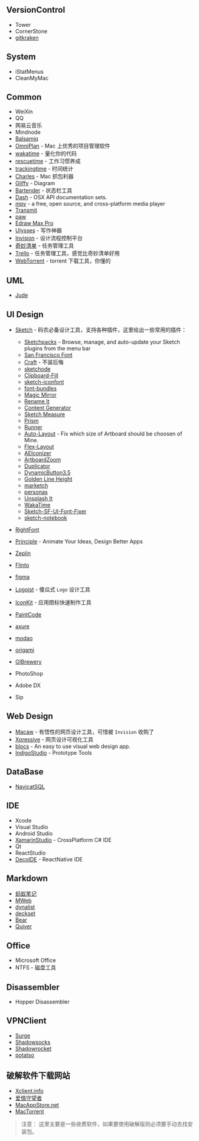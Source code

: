 ## VersionControl
- Tower
- CornerStone
- [gitkraken](https://www.gitkraken.com/)

## System
- iStatMenus
- CleanMyMac

## Common
- WeiXin
- QQ
- 网易云音乐
- Mindnode
- [Balsamiq](https://balsamiq.com/)
- [OmniPlan](https://www.omnigroup.com/omniplan) - Mac 上优秀的项目管理软件
- [wakatime](https://wakatime.com/) - 量化你的代码
- [rescuetime](https://www.rescuetime.com/) - 工作习惯养成
- [trackingtime](https://trackingtime.co/) - 时间统计
- [Charles](https://www.charlesproxy.com/) - Mac 抓包利器
- [Gliffy](https://www.gliffy.com/) - Diagram
- [Bartender](https://www.macbartender.com) - 状态栏工具
- [Dash](https://kapeli.com/dash) - OSX API documentation sets.
- [mpv](https://mpv.io) - a free, open source, and cross-platform media player
- [Transmit](https://panic.com/transmit/)
- [paw](https://paw.cloud/)
- [Edraw Max Pro](https://www.edrawsoft.com)
- [Ulysses](https://ulyssesapp.com/) - 写作神器
- [Invision](https://www.invisionapp.com/) - 设计流程控制平台
- [奇妙清单](https://www.wunderlist.com) - 任务管理工具
- [Trello](https://trello.com/) - 任务管理工具，感觉比奇妙清单好用
- [WebTorrent](https://webtorrent.io/) - torrent 下载工具，你懂的

## UML
- [Jude](http://astah.net/editions/community)

## UI Design
- [Sketch](https://www.sketchapp.com/) - 码农必备设计工具，支持各种插件，这里给出一些常用的插件：
  + [Sketchpacks](https://sketchpacks.com/) - Browse, manage, and auto-update your Sketch plugins from the menu bar
  + [San Francisco Font](https://developer.apple.com/fonts/)
  + [Craft](https://www.invisionapp.com/craft) - 不装后悔
  + [sketchode](http://sketchode.com/)
  + [Clipboard-Fill](https://github.com/ScottSavarie/Clipboard-Fill)
  + [sketch-iconfont](https://github.com/keremciu/sketch-iconfont)
  + [font-bundles](https://github.com/keremciu/font-bundles)
  + [Magic Mirror](http://magicsketch.io/)
  + [Rename It](https://github.com/rodi01/renameit)
  + [Content Generator](https://github.com/timuric/Content-generator-sketch-plugin)
  + [Sketch Measure](http://utom.design/measure/)
  + [Prism](https://github.com/ment-mx/Prism)
  + [Runner](http://sketchrunner.com/)
  + [Auto-Layout](https://animaapp.github.io/Auto-Layout/) - Fix which size of Artboard should be choosen of Mine.
  + [Flex-Layout](https://github.com/hrescak/Sketch-Flex-Layout)
  + [AEIconizer](https://github.com/tadija/AEIconizer)
  + [ArtboardZoom](https://github.com/arkkimaagi/artboardzoom)
  + [Duplicator](https://github.com/turbobabr/duplicator)
  + [DynamicButton3.5](https://github.com/fuggfuggfugg/sketch-dynamic-button-3.5)
  + [Golden Line Height](https://github.com/lorenzwoehr/golden-ratio-line-height-sketch-plugin)
  + [marketch](http://tudou527.github.io/marketch/)
  + [personas](https://github.com/nolastan/sketch-personas)
  + [Unsplash It](https://github.com/fhuel/unsplash-it-sketch)
  + [WakaTime](https://github.com/wakatime/sketch-wakatime)
  + [Sketch-SF-UI-Font-Fixer](https://github.com/kylehickinson/Sketch-SF-UI-Font-Fixer)
  + [sketch-notebook](http://marcosvid.al/sketch-notebook/)

- [RightFont](https://rightfontapp.com/)
- [Principle](http://principleformac.com/) - Animate Your Ideas, Design Better Apps
- [Zeplin](https://zeplin.io/)
- [Flinto](https://www.flinto.com/)
- [figma](www.figma.com/)
- [Logoist](http://www.syniumsoftware.com/logoist) - 傻瓜式 `Logo` 设计工具
- [IconKit](https://itunes.apple.com/us/app/iconkit-icon-resizer-for-app/id507135296?mt=12) - 应用图标快速制作工具
- [PaintCode](https://www.paintcodeapp.com/)
- [axure](http://www.axure.com/)
- [modao](https://modao.cc/downloads)
- [origami](http://origami.design/)
- [GIBrewery](http://gifbrewery.com/)
- PhotoShop
- Adobe DX
- Sip

## Web Design
- [Macaw](http://macaw.co/) - 有悟性的网页设计工具，可惜被 `Invision` 收购了
- [Xpressive](https://xpressive.org/) - 网页设计可视化工具
- [blocs](http://blocsapp.com/) - An easy to use visual web design app.
- [IndigoStudio](http://www.infragistics.com/products/indigo-studio) - Prototype Tools

## DataBase
- [NavicatSQL](https://www.navicat.com)

## IDE
- Xcode
- Visual Studio
- Android Studio
- [XamarinStudio](https://www.xamarin.com/download) - CrossPlatform C# IDE
- Qt
- ReactStudio
- [DecoIDE](https://www.decosoftware.com/) -  ReactNative IDE

## Markdown
- [蚂蚁笔记](https://leanote.com/)
- [MWeb](http://www.mweb.im/)
- [dynalist](https://dynalist.io)
- [deckset](http://www.decksetapp.com/)
- [Bear](http://www.bear-writer.com)
- [Quiver](http://happenapps.com/)

## Office
- Microsoft Office
- NTFS - 磁盘工具

## Disassembler
- Hopper Disassembler

## VPNClient
- [Surge](http://nssurge.com/)
- [Shadowsocks](https://github.com/shadowsocks/ShadowsocksX-NG)
- [Shadowrocket](https://liguangming.com/Shadowrocket)
- [potatso](https://potatso.com/)

## 破解软件下载网站

- [Xclient.info](xclient.info)
- [爱情守望者](https://www.waitsun.com/)
- [MacAppStore.net](http://macappstore.net/)
- [MacTorrent](http://mac-torrent-download.net/)


> 注意：
  这里主要是一些收费软件，如果要使用破解版则必须要手动去找安装包。
